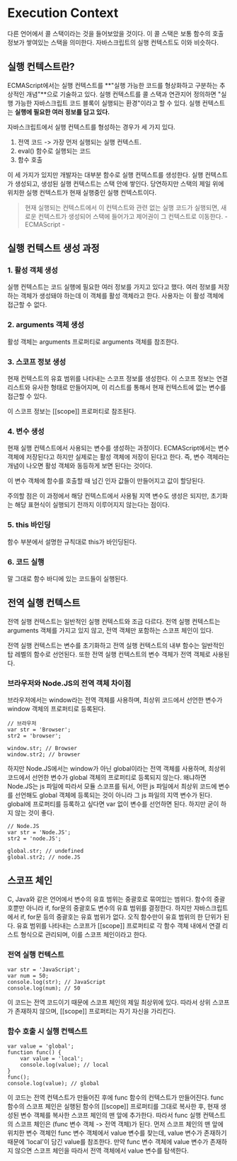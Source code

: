 # Execution Context

다른 언어에서 콜 스택이라는 것을 들어보았을 것이다. 이 콜 스택은 보통 함수의 호출 정보가 쌓여있는 스택을 의미한다. 자바스크립트의 실행 컨텍스트도 이와 비슷하다.

## 실행 컨텍스트란? 

ECMAScript에서는 실행 컨텍스트를 **"실행 가능한 코드를 형상화하고 구분하는 추상적인 개념"**으로 기술하고 있다. 실행 컨텍스트를 콜 스택과 연관지어 정의하면 "실행 가능한 자바스크립트 코드 블록이 실행되는 환경"이라고 할 수 있다. 실행 컨텍스트는 **실행에 필요한 여러 정보를 담고 있다.**

자바스크립트에서 실행 컨텍스트를 형성하는 경우가 세 가지 있다.

1. 전역 코드 -&gt; 가장 먼저 실행되는 실행 컨텍스트.
2. eval\(\) 함수로 실행되는 코드 
3. 함수 호출 

이 세 가지가 있지만 개발자는 대부분 함수로 실행 컨텍스트를 생성한다. 실행 컨텍스트가 생성되고, 생성된 실행 컨텍스트는 스택 안에 쌓인다. 당연하지만 스택의 제일 위에 위치한 실행 컨텍스트가 현재 실행중인 실행 컨텍스트이다.

> 현재 실행되는 컨텍스트에서 이 컨텍스트와 관련 없는 실행 코드가 실행되면, 새로운 컨텍스트가 생성되어 스택에 들어가고 제어권이 그 컨텍스트로 이동한다. - ECMAScript -

## 실행 컨텍스트 생성 과정 

### 1. 활성 객체 생성 

실행 컨텍스트는 코드 실행에 필요한 여러 정보를 가지고 있다고 했다. 여러 정보를 저장하는 객체가 생성돼야 하는데 이 객체를 활성 객체라고 한다. 사용자는 이 활성 객체에 접근할 수 없다.

### 2. arguments 객체 생성 

활성 객체는 arguments 프로퍼티로 arguments 객체를 참조한다.

### 3. 스코프 정보 생성 

현재 컨텍스트의 유효 범위를 나타내는 스코프 정보를 생성한다. 이 스코프 정보는 연결 리스트와 유사한 형태로 만들어지며, 이 리스트를 통해서 현재 컨텍스트에 없는 변수를 접근할 수 있다.

이 스코프 정보는 \[\[scope\]\] 프로퍼티로 참조된다.

### 4. 변수 생성 

현재 실행 컨텍스트에서 사용되는 변수를 생성하는 과정이다. ECMAScript에서는 변수 객체에 저장된다고 하지만 실제로는 활성 객체에 저장이 된다고 한다. 즉, 변수 객체라는 개념이 나오면 활성 객체와 동등하게 보면 된다는 것이다.

이 변수 객체에 함수를 호출할 때 넘긴 인자 값들이 만들어지고 값이 할당된다. 

주의할 점은 이 과정에서 해당 컨텍스트에서 사용될 지역 변수도 생성은 되지만, 초기화는 해당 표현식이 실행되기 전까지 이루어지지 않는다는 점이다.

### 5. this 바인딩 

함수 부분에서 설명한 규칙대로 this가 바인딩된다.

### 6. 코드 실행 

말 그대로 함수 바디에 있는 코드들이 실행된다.

## 전역 실행 컨텍스트 

전역 실행 컨텍스트는 일반적인 실행 컨텍스트와 조금 다르다. 전역 실행 컨텍스트는 arguments 객체를 가지고 있지 않고, 전역 객체만 포함하는 스코프 체인이 있다.

전역 실행 컨텍스트는 변수를 초기화하고 전역 실행 컨텍스트의 내부 함수는 일반적인 탑 레벨의 함수로 선언된다. 또한 전역 실행 컨텍스트의 변수 객체가 전역 객체로 사용된다.

### 브라우저와 Node.JS의 전역 객체 차이점 

브라우저에서는 window라는 전역 객체를 사용하며, 최상위 코드에서 선언한 변수가 window 객체의 프로퍼티로 등록된다.

```text
// 브라우저 
var str = 'Browser';
str2 = 'browser';

window.str; // Browser
window.str2; // browser
```

하지만 Node.JS에서는 window가 아닌 global이라는 전역 객체를 사용하며, 최상위 코드에서 선언한 변수가 global 객체의 프로퍼티로 등록되지 않는다. 왜냐하면 Node.JS는 js 파일에 따라서 모듈 스코프를 둬서, 어떤 js 파일에서 최상위 코드에 변수를 선언해도 global 객체에 등록되는 것이 아니라 그 js 파일의 지역 변수가 된다. global에 프로퍼티를 등록하고 싶다면 var 없이 변수를 선언하면 된다. 하지만 굳이 하지 않는 것이 좋다.

```text
// Node.JS
var str = 'Node.JS';
str2 = 'node.JS';

global.str; // undefined
global.str2; // node.JS
```

## 스코프 체인 

C, Java와 같은 언어에서 변수의 유효 범위는 중괄호로 묶여있는 범위다. 함수의 중괄호뿐만 아니라 if, for문의 중괄호도 변수의 유효 범위를 결정한다. 하지만 자바스크립트에서 if, for문 등의 중괄호는 유효 범위가 없다. 오직 함수만이 유효 범위의 한 단위가 된다. 유효 범위를 나타내는 스코프가 \[\[scope\]\] 프로퍼티로 각 함수 객체 내에서 연결 리스트 형식으로 관리되며, 이를 스코프 체인이라고 한다.

### 전역 실행 컨텍스트 

```text
var str = 'JavaScript';
var num = 50;
console.log(str); // JavaScript
console.log(num); // 50
```

이 코드는 전역 코드이기 때문에 스코프 체인의 제일 최상위에 있다. 따라서 상위 스코프가 존재하지 않으며, \[\[scope\]\] 프로퍼티는 자기 자신을 가리킨다. 

### 함수 호출 시 실행 컨텍스트 

```text
var value = 'global';
function func() {
    var value = 'local';
    console.log(value); // local
}
func();
console.log(value); // global
```

이 코드는 전역 컨텍스트가 만들어진 후에 func 함수의 컨텍스트가 만들어진다. func 함수의 스코프 체인은 실행된 함수의 \[\[scope\]\] 프로퍼티를 그대로 복사한 후, 현재 생성된 변수 객체를 복사한 스코프 체인의 맨 앞에 추가한다. 따라서 func 실행 컨텍스트의 스코프 체인은 \(func 변수 객체 -&gt; 전역 객체\)가 된다. 먼저 스코프 체인의 맨 앞에 위치한 변수 객체인 func 변수 객체에서 value 변수를 찾는데, value 변수가 존재하기 때문에 'local'이 담긴 value를 참조한다. 만약 func 변수 객체에 value 변수가 존재하지 않으면 스코프 체인을 따라서 전역 객체에서 value 변수를 탐색한다.


